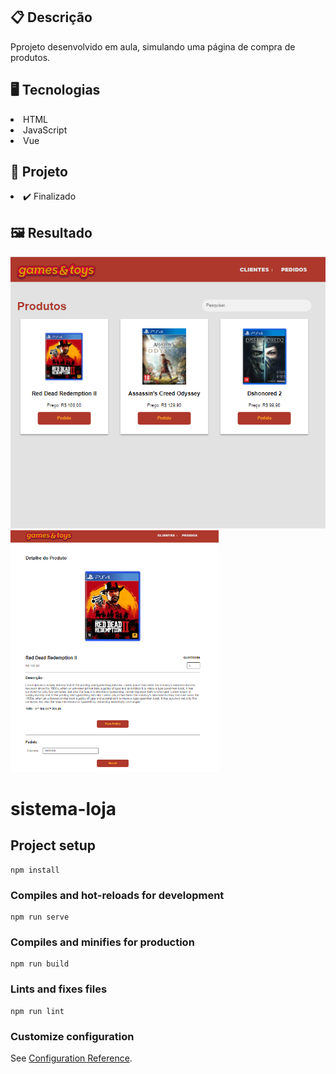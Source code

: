 <h2>📋 Descrição</h2>
<p>Pprojeto desenvolvido em aula, simulando uma página de compra de produtos.</p>


<h2>🖥️ Tecnologias</h2>
<li>HTML </li> 
<li>JavaScript</li>
<li>Vue</li>

<h2>🎨 Projeto</h2>
<li>✔️ Finalizado</li>

<h2>🖼️ Resultado</h2>
<img src='https://github.com/Michael-Almeida/Sistema_loja_2/blob/master/tela/home.png' />
<img  width='66%' src='https://github.com/Michael-Almeida/Sistema_loja_2/blob/master/tela/produto.png' />

# sistema-loja

## Project setup
```
npm install
```

### Compiles and hot-reloads for development
```
npm run serve
```

### Compiles and minifies for production
```
npm run build
```

### Lints and fixes files
```
npm run lint
```

### Customize configuration
See [Configuration Reference](https://cli.vuejs.org/config/).
